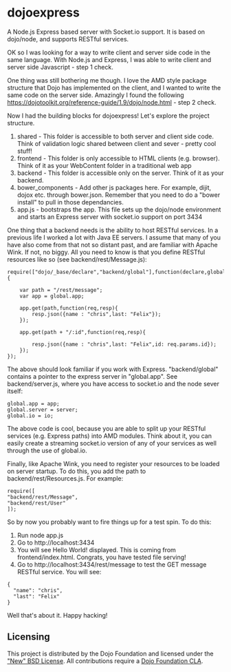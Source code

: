 dojoexpress
===========

A Node.js Express based server with Socket.io support.  It is based on dojo/node, and supports RESTful services.

OK so I was looking for a way to write client and server side code in the same language.  With Node.js and
Express, I was able to write client and server side Javascript - step 1 check.

One thing was still bothering me though.  I love the AMD style package structure that Dojo has implemented on the client,
and I wanted to write the same code on the server side.  Amazingly I found the following https://dojotoolkit.org/reference-guide/1.9/dojo/node.html - step 2 check.

Now I had the building blocks for dojoexpress!  Let's explore the project structure.

1. shared - This folder is accessible to both server and client side code.  Think of validation logic shared between client and sever - pretty cool stuff!
2. frontend - This folder is only accessible to HTML clients (e.g. browser).  Think of it as your WebContent folder in a traditional web app
3. backend - This folder is accessible only on the server.  Think of it as your backend.
4. bower_components - Add other js packages here.  For example, dijit, dojox etc. through bower.json.  Remember that you need to do a "bower install" to pull in those dependancies.
5. app.js - bootstraps the app.  This file sets up the dojo/node environment and starts an Express server with socket.io support on port 3434

One thing that a backend needs is the ability to host RESTful services.  In a previous life I worked a lot with Java EE servers.
I assume that many of you have also come from that not so distant past, and are familiar with Apache Wink.  If not, no biggy.
All you need to know is that you define RESTful resources like so (see backend/rest/Message.js):

```
require(["dojo/_base/declare","backend/global"],function(declare,global){
	
	var path = "/rest/message";
	var app = global.app;
			
	app.get(path,function(req,resp){
		resp.json({name : "chris",last: "Felix"});
	});
	
	app.get(path + "/:id",function(req,resp){
		
		resp.json({name : "chris",last: "Felix",id: req.params.id});
	});
});

```

The above should look familiar if you work with Express. "backend/global" contains a pointer to the express server in "global.app".
See backend/server.js, where you have access to socket.io and the node sever itself:  

```
global.app = app;
global.server = server;
global.io = io;
```

The above code is cool, because you are able to split up your RESTful services (e.g. Express paths) into AMD modules.  Think about it, you can easily create a streaming socket.io version of
any of your services as well through the use of global.io.

Finally, like Apache Wink, you need to register your resources to be loaded on server startup.  To do this, you add the path to 
backend/rest/Resources.js.  For example:

```
require([
"backend/rest/Message",   
"backend/rest/User"
]);
```

So by now you probably want to fire things up for a test spin.  To do this:

1. Run node app.js
2. Go to http://localhost:3434
3. You will see Hello World! displayed.  This is coming from frontend/index.html. Congrats, you have tested file serving!
4. Go to http://localhost:3434/rest/message to test the GET message RESTful service.  You will see:

```
{
  "name": "chris",
  "last": "Felix"
}
```

Well that's about it.  Happy hacking!

## Licensing

This project is distributed by the Dojo Foundation and licensed under the ["New" BSD License](https://github.com/ibm-dojo/dcordova/blob/master/LICENSE).
All contributions require a [Dojo Foundation CLA](http://dojofoundation.org/about/claForm).
